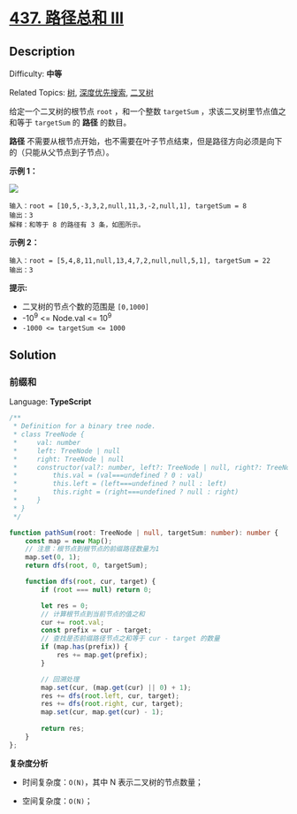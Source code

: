# [437\. 路径总和 III](https://leetcode.cn/problems/path-sum-iii/)

## Description

Difficulty: **中等**  

Related Topics: [树](https://leetcode.cn/tag/tree/), [深度优先搜索](https://leetcode.cn/tag/depth-first-search/), [二叉树](https://leetcode.cn/tag/binary-tree/)

给定一个二叉树的根节点 `root` ，和一个整数 `targetSum` ，求该二叉树里节点值之和等于 `targetSum` 的 **路径** 的数目。

**路径** 不需要从根节点开始，也不需要在叶子节点结束，但是路径方向必须是向下的（只能从父节点到子节点）。

**示例 1：**

![](https://assets.leetcode.com/uploads/2021/04/09/pathsum3-1-tree.jpg)

```
输入：root = [10,5,-3,3,2,null,11,3,-2,null,1], targetSum = 8
输出：3
解释：和等于 8 的路径有 3 条，如图所示。
```

**示例 2：**

```
输入：root = [5,4,8,11,null,13,4,7,2,null,null,5,1], targetSum = 22
输出：3
```

**提示:**

* 二叉树的节点个数的范围是 `[0,1000]`
* -10<sup>9</sup> <= Node.val <= 10<sup>9</sup> 
* `-1000 <= targetSum <= 1000` 

## Solution

### 前缀和

Language: **TypeScript**

```typescript
/**
 * Definition for a binary tree node.
 * class TreeNode {
 *     val: number
 *     left: TreeNode | null
 *     right: TreeNode | null
 *     constructor(val?: number, left?: TreeNode | null, right?: TreeNode | null) {
 *         this.val = (val===undefined ? 0 : val)
 *         this.left = (left===undefined ? null : left)
 *         this.right = (right===undefined ? null : right)
 *     }
 * }
 */

function pathSum(root: TreeNode | null, targetSum: number): number {
    const map = new Map();
    // 注意：根节点到根节点的前缀路径数量为1
    map.set(0, 1);
    return dfs(root, 0, targetSum);

    function dfs(root, cur, target) {
        if (root === null) return 0;

        let res = 0;
        // 计算根节点到当前节点的值之和
        cur += root.val;
        const prefix = cur - target;
        // 查找是否前缀路径节点之和等于 cur - target 的数量
        if (map.has(prefix)) {
            res += map.get(prefix);
        }

        // 回溯处理
        map.set(cur, (map.get(cur) || 0) + 1);
        res += dfs(root.left, cur, target);
        res += dfs(root.right, cur, target);
        map.set(cur, map.get(cur) - 1);
        
        return res;
    }
};
```

**复杂度分析**

- 时间复杂度：`O(N)`，其中 N 表示二叉树的节点数量；

- 空间复杂度：`O(N)`；
